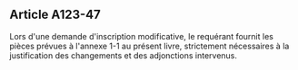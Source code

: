 Article A123-47
----
Lors d'une demande d'inscription modificative, le requérant fournit les pièces
prévues à l'annexe 1-1 au présent livre, strictement nécessaires à la
justification des changements et des adjonctions intervenus.
